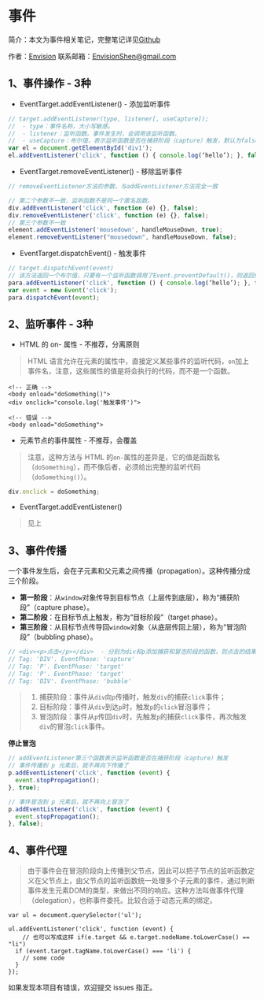 # 事件

简介：本文为事件相关笔记，完整笔记详见[Github](https://github.com/MrEnvision/Front-end_learning_notes)

作者：[Envision](https://github.com/MrEnvision) 联系邮箱：[EnvisionShen@gmail.com](mailto:EnvisionShen@gmail.com)

## 1、事件操作 - 3种

* EventTarget.addEventListener\(\) - 添加监听事件

```javascript
// target.addEventListener(type, listener[, useCapture]);
//  - type：事件名称，大小写敏感。
//  - listener：监听函数。事件发生时，会调用该监听函数。
//  - useCapture：布尔值，表示监听函数是否在捕获阶段（capture）触发，默认为false。
var el = document.getElementById('div1');
el.addEventListener('click', function () { console.log(‘hello’); }, false);
```

* EventTarget.removeEventListener\(\) - 移除监听事件

```javascript
// removeEventListener方法的参数，与addEventListener方法完全一致

// 第二个参数不一致，监听函数不是同一个匿名函数。 
div.addEventListener('click', function (e) {}, false);
div.removeEventListener('click', function (e) {}, false);
// 第三个参数不一致 
element.addEventListener('mousedown', handleMouseDown, true);
element.removeEventListener("mousedown", handleMouseDown, false);
```

* EventTarget.dispatchEvent\(\) - 触发事件

```javascript
// target.dispatchEvent(event)
// 该方法返回一个布尔值，只要有一个监听函数调用了Event.preventDefault()，则返回值为false，否则为true。
para.addEventListener('click', function () { console.log(‘hello’); }, false);
var event = new Event('click');
para.dispatchEvent(event);
```

## 2、监听事件 - 3种

* HTML 的 on- 属性 - 不推荐，分离原则

> HTML 语言允许在元素的属性中，直接定义某些事件的监听代码，`on`加上事件名，注意，这些属性的值是将会执行的代码，而不是一个函数。

```text
<!-- 正确 -->
<body onload="doSomething()">
<div onclick="console.log('触发事件')">

<!-- 错误 -->
<body onload="doSomething">
```

* 元素节点的事件属性 - 不推荐，会覆盖

> 注意，这种方法与 HTML 的`on-`属性的差异是，它的值是函数名（`doSomething`），而不像后者，必须给出完整的监听代码（`doSomething()`）。

```javascript
div.onclick = doSomething;
```

* EventTarget.addEventListener\(\) 

> 见上

## 3、事件传播

一个事件发生后，会在子元素和父元素之间传播（propagation）。这种传播分成三个阶段。

* **第一阶段**：从`window`对象传导到目标节点（上层传到底层），称为“捕获阶段”（capture phase）。
* **第二阶段**：在目标节点上触发，称为“目标阶段”（target phase）。
* **第三阶段**：从目标节点传导回`window`对象（从底层传回上层），称为“冒泡阶段”（bubbling phase）。

```javascript
// <div><p>点击</p></div>  - 分别为div和p添加捕获和冒泡阶段的函数，则点击的结果为：
// Tag: 'DIV'. EventPhase: 'capture'
// Tag: 'P'. EventPhase: 'target'
// Tag: 'P'. EventPhase: 'target'
// Tag: 'DIV'. EventPhase: 'bubble'
```

> 1. 捕获阶段：事件从`div`向`p`传播时，触发`div`的捕获`click`事件；
> 2. 目标阶段：事件从`div`到达`p`时，触发`p`的`click`冒泡事件；
> 3. 冒泡阶段：事件从`p`传回`div`时，先触发`p`的捕获`click`事件，再次触发`div`的冒泡`click`事件。

**停止冒泡**

```javascript
// addEventListener第三个函数表示监听函数是否在捕获阶段（capture）触发
// 事件传播到 p 元素后，就不再向下传播了
p.addEventListener('click', function (event) {
  event.stopPropagation();
}, true);

// 事件冒泡到 p 元素后，就不再向上冒泡了
p.addEventListener('click', function (event) {
  event.stopPropagation();
}, false);
```

## 4、事件代理

> 由于事件会在冒泡阶段向上传播到父节点，因此可以把子节点的监听函数定义在父节点上，由父节点的监听函数统一处理多个子元素的事件，通过判断事件发生元素DOM的类型，来做出不同的响应。这种方法叫做事件代理（delegation），也称事件委托。比较合适于动态元素的绑定。

```text
var ul = document.querySelector('ul');

ul.addEventListener('click', function (event) {
    // 也可以写成这样 if(e.target && e.target.nodeName.toLowerCase() == "li")
  if (event.target.tagName.toLowerCase() === 'li') {
    // some code
  }
});
```

如果发现本项目有错误，欢迎提交 issues 指正。

